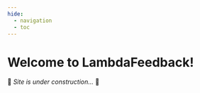 ```yaml
---
hide:
  - navigation
  - toc
---
```



# Welcome to LambdaFeedback!
🚧 *Site is under construction...* 🚧
